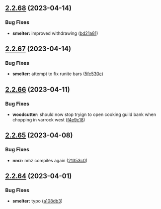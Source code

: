 ## [2.2.68](https://github.com/Torwent/wasp-free/compare/v2.2.67...v2.2.68) (2023-04-14)


### Bug Fixes

* **smelter:** improved withdrawing ([bd21a81](https://github.com/Torwent/wasp-free/commit/bd21a8106175787079bfe4edf3b856d16f4cfb91))



## [2.2.67](https://github.com/Torwent/wasp-free/compare/v2.2.66...v2.2.67) (2023-04-14)


### Bug Fixes

* **smelter:** attempt to fix runite bars ([5fc530c](https://github.com/Torwent/wasp-free/commit/5fc530c40c468f37159e8b4dd3906c687e4e6970))



## [2.2.66](https://github.com/Torwent/wasp-free/compare/v2.2.65...v2.2.66) (2023-04-11)


### Bug Fixes

* **woodcutter:** should now stop tryign to open cooking guild bank when chopping in varrock west ([f4e9c18](https://github.com/Torwent/wasp-free/commit/f4e9c18f85fc432030db40e8a01141b9cb80bb2c))



## [2.2.65](https://github.com/Torwent/wasp-free/compare/v2.2.64...v2.2.65) (2023-04-08)


### Bug Fixes

* **nmz:** nmz compiles again ([21353c0](https://github.com/Torwent/wasp-free/commit/21353c04aa8e5b97cf3e076b1295ac3e19586ae5))



## [2.2.64](https://github.com/Torwent/wasp-free/compare/v2.2.63...v2.2.64) (2023-04-01)


### Bug Fixes

* **smelter:** typo ([a108db3](https://github.com/Torwent/wasp-free/commit/a108db354f9b69f894f0e520a83050350e3cbfa3))



